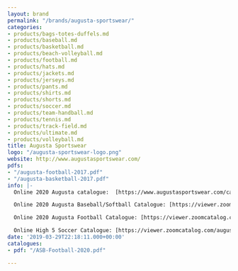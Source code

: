 ```yaml
---
layout: brand
permalink: "/brands/augusta-sportswear/"
categories:
- products/bags-totes-duffels.md
- products/baseball.md
- products/basketball.md
- products/beach-volleyball.md
- products/football.md
- products/hats.md
- products/jackets.md
- products/jerseys.md
- products/pants.md
- products/shirts.md
- products/shorts.md
- products/soccer.md
- products/team-handball.md
- products/tennis.md
- products/track-field.md
- products/ultimate.md
- products/volleyball.md
title: Augusta Sportswear
logo: "/augusta-sportswear-logo.png"
website: http://www.augustasportswear.com/
pdfs:
- "/augusta-football-2017.pdf"
- "/augusta-basketball-2017.pdf"
info: |-
  Online 2020 Augusta catalogue:  [https://www.augustasportswear.com/catalog](https://www.augustasportswear.com/catalog "https://www.augustasportswear.com/catalog")

  Online 2020 Augusta Baseball/Softball Catalogue: [https://viewer.zoomcatalog.com/augusta-sportswear-baseball-softball-2020](https://viewer.zoomcatalog.com/augusta-sportswear-baseball-softball-2020 "https://viewer.zoomcatalog.com/augusta-sportswear-baseball-softball-2020")

  Online 2020 Augusta Football Catalogue: [https://viewer.zoomcatalog.com/augusta-sportswear-football-2020](https://viewer.zoomcatalog.com/augusta-sportswear-football-2020 "https://viewer.zoomcatalog.com/augusta-sportswear-football-2020")

  Online High 5 Soccer Catalogue: [https://viewer.zoomcatalog.com/augusta-sportswear-soccer-2020](https://viewer.zoomcatalog.com/augusta-sportswear-soccer-2020 "https://viewer.zoomcatalog.com/augusta-sportswear-soccer-2020")
date: '2019-03-29T22:18:11.000+00:00'
catalogues:
- pdf: "/ASB-Football-2020.pdf"

---
```

